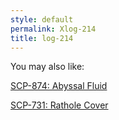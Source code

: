 ```yaml
---
style: default
permalink: Xlog-214
title: log-214
---
```

You may also like:

[SCP-874: Abyssal Fluid](http://scp-wiki.net/scp-874)

[SCP-731: Rathole Cover](http://scp-wiki.net/scp-731)
